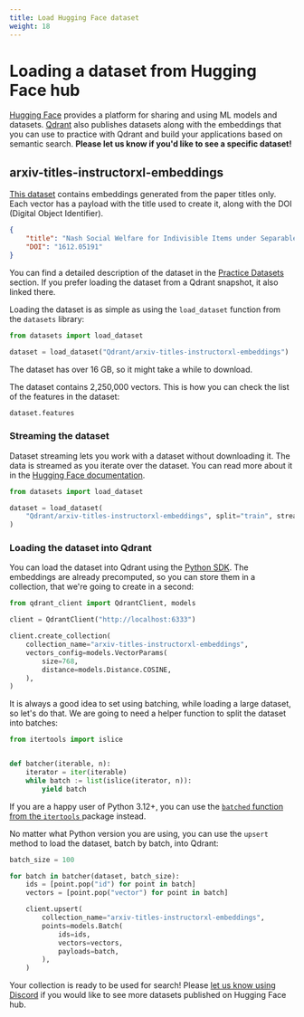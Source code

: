 ```yaml
---
title: Load Hugging Face dataset
weight: 18
---
```


# Loading a dataset from Hugging Face hub

[Hugging Face](https://huggingface.co/) provides a platform for sharing and using ML models and
datasets. [Qdrant](https://huggingface.co/Qdrant) also publishes datasets along with the
embeddings that you can use to practice with Qdrant and build your applications based on semantic
search. **Please let us know if you'd like to see a specific dataset!**

## arxiv-titles-instructorxl-embeddings

[This dataset](https://huggingface.co/datasets/Qdrant/arxiv-titles-instructorxl-embeddings) contains 
embeddings generated from the paper titles only. Each vector has a payload with the title used to 
create it, along with the DOI (Digital Object Identifier).

```json
{
    "title": "Nash Social Welfare for Indivisible Items under Separable, Piecewise-Linear Concave Utilities",
    "DOI": "1612.05191"
}
```

You can find a detailed description of the dataset in the [Practice Datasets](/documentation/datasets/#journal-article-titles) 
section. If you prefer loading the dataset from a Qdrant snapshot, it also linked there.

Loading the dataset is as simple as using the `load_dataset` function from the `datasets` library:

```python
from datasets import load_dataset

dataset = load_dataset("Qdrant/arxiv-titles-instructorxl-embeddings")
```

<aside role="status">The dataset has over 16 GB, so it might take a while to download.</aside>

The dataset contains 2,250,000 vectors. This is how you can check the list of the features in the dataset:

```python
dataset.features
```

### Streaming the dataset

Dataset streaming lets you work with a dataset without downloading it. The data is streamed as 
you iterate over the dataset. You can read more about it in the [Hugging Face 
documentation](https://huggingface.co/docs/datasets/stream).

```python
from datasets import load_dataset

dataset = load_dataset(
    "Qdrant/arxiv-titles-instructorxl-embeddings", split="train", streaming=True
)
```

### Loading the dataset into Qdrant

You can load the dataset into Qdrant using the [Python SDK](https://github.com/qdrant/qdrant-client).
The embeddings are already precomputed, so you can store them in a collection, that we're going
to create in a second:

```python
from qdrant_client import QdrantClient, models

client = QdrantClient("http://localhost:6333")

client.create_collection(
    collection_name="arxiv-titles-instructorxl-embeddings",
    vectors_config=models.VectorParams(
        size=768,
        distance=models.Distance.COSINE,
    ),
)
```

It is always a good idea to set using batching, while loading a large dataset, so let's do that.
We are going to need a helper function to split the dataset into batches:

```python
from itertools import islice


def batcher(iterable, n):
    iterator = iter(iterable)
    while batch := list(islice(iterator, n)):
        yield batch
```

If you are a happy user of Python 3.12+, you can use the [`batched` function from the `itertools`
](https://docs.python.org/3/library/itertools.html#itertools.batched) package instead.

No matter what Python version you are using, you can use the `upsert` method to load the dataset,
batch by batch, into Qdrant:

```python
batch_size = 100

for batch in batcher(dataset, batch_size):
    ids = [point.pop("id") for point in batch]
    vectors = [point.pop("vector") for point in batch]

    client.upsert(
        collection_name="arxiv-titles-instructorxl-embeddings",
        points=models.Batch(
            ids=ids,
            vectors=vectors,
            payloads=batch,
        ),
    )
```

Your collection is ready to be used for search! Please [let us know using Discord](https://qdrant.to/discord) 
if you would like to see more datasets published on Hugging Face hub.